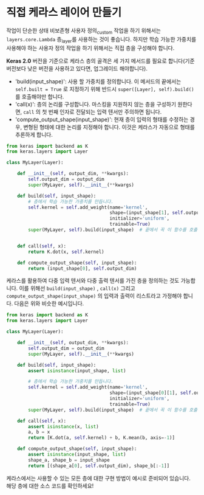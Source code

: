 # 직접 케라스 레이어 만들기

작업이 단순한 상태 비보존형 사용자 정의<sub>custom</sub> 작업을 하기 위해서는 `layers.core.Lambda` 층<sub>layer</sub>를 사용하는 것이 좋습니다. 하지만 학습 가능한 가중치를 사용해야 하는 사용자 정의 작업을 하기 위해서는 직접 층을 구성해야 합니다.

**Keras 2.0** 버전을 기준으로 케라스 층의 골격은 세 가지 메서드를 필요로 합니다(기준 버전보다 낮은 버전을 사용하고 있다면, 업그레이드 해야합니다).

- 'build(input_shape)': 사용 할 가중치를 정의합니다. 이 메서드의 끝에서는 `self.built = True` 로 지정하기 위해 반드시 `super([Layer], self).build()`를 호출해야만 합니다.
- 'call(x)': 층의 논리를 구성합니다. 마스킹을 지원하지 않는 층을 구성하기 원한다면, `call` 의 첫 번째 인자로 전달되는 입력 텐서만 주의하면 됩니다.
- 'compute_output_shape(input_shape)': 현재 층이 입력의 형태를 수정하는 경우, 변형된 형태에 대한 논리를 지정해야 합니다. 이것은 케라스가 자동으로 형태를 추론하게 합니다.

```python
from keras import backend as K
from keras.layers import Layer

class MyLayer(Layer):

    def __init__(self, output_dim, **kwargs):
        self.output_dim = output_dim
        super(MyLayer, self).__init__(**kwargs)

    def build(self, input_shape):
        # 층에서 학습 가능한 가중치를 만듭니다.
        self.kernel = self.add_weight(name='kernel', 
                                      shape=(input_shape[1], self.output_dim),
                                      initializer='uniform',
                                      trainable=True)
        super(MyLayer, self).build(input_shape)  # 끝에서 꼭 이 함수를 호출해야 합니다!


    def call(self, x):
        return K.dot(x, self.kernel)

    def compute_output_shape(self, input_shape):
        return (input_shape[0], self.output_dim)
```

케라스를 활용하여 다중 입력 텐서와 다중 출력 텐서를 가진 층을 정의하는 것도 가능합니다. 이를 위해선 `build(input_shape)` , `call(x)` 그리고 `compute_output_shape(input_shape)` 의 입력과 출력이 리스트라고 가정해야 합니다. 다음은 위와 비슷한 예시입니다.

```python
from keras import backend as K
from keras.layers import Layer

class MyLayer(Layer):

    def __init__(self, output_dim, **kwargs):
        self.output_dim = output_dim
        super(MyLayer, self).__init__(**kwargs)

    def build(self, input_shape):
        assert isinstance(input_shape, list)

        # 층에서 학습 가능한 가중치를 만듭니다.
        self.kernel = self.add_weight(name='kernel',
                                      shape=(input_shape[0][1], self.output_dim),
                                      initializer='uniform',
                                      trainable=True)
        super(MyLayer, self).build(input_shape)  # 끝에서 꼭 이 함수를 호출해야 합니다!

    def call(self, x):
        assert isinstance(x, list)
        a, b = x
        return [K.dot(a, self.kernel) + b, K.mean(b, axis=-1)]

    def compute_output_shape(self, input_shape):
        assert isinstance(input_shape, list)
        shape_a, shape_b = input_shape
        return [(shape_a[0], self.output_dim), shape_b[:-1]]
```
케라스에서는 사용할 수 있는 모든 층에 대한 구현 방법이 예시로 준비되어 있습니다.<br>
해당 층에 대한 소스 코드를 확인하세요!
